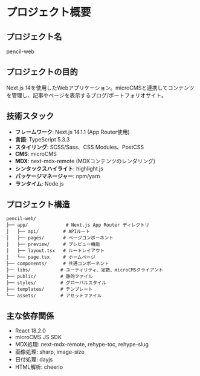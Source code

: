 # プロジェクト概要

## プロジェクト名
pencil-web

## プロジェクトの目的
Next.js 14を使用したWebアプリケーション。microCMSと連携してコンテンツを管理し、記事やページを表示するブログ/ポートフォリオサイト。

## 技術スタック
- **フレームワーク**: Next.js 14.1.1 (App Router使用)
- **言語**: TypeScript 5.3.3
- **スタイリング**: SCSS/Sass、CSS Modules、PostCSS
- **CMS**: microCMS
- **MDX**: next-mdx-remote (MDXコンテンツのレンダリング)
- **シンタックスハイライト**: highlight.js
- **パッケージマネージャー**: npm/yarn
- **ランタイム**: Node.js

## プロジェクト構造
```
pencil-web/
├── app/              # Next.js App Router ディレクトリ
│   ├── api/         # APIルート
│   ├── pages/       # ページコンポーネント
│   ├── preview/     # プレビュー機能
│   ├── layout.tsx   # ルートレイアウト
│   └── page.tsx     # ホームページ
├── components/      # 共通コンポーネント
├── libs/           # ユーティリティ、定数、microCMSクライアント
├── public/         # 静的ファイル
├── styles/         # グローバルスタイル
├── templates/      # テンプレート
└── assets/         # アセットファイル
```

## 主な依存関係
- React 18.2.0
- microCMS JS SDK
- MDX処理: next-mdx-remote, rehype-toc, rehype-slug
- 画像処理: sharp, image-size
- 日付処理: dayjs
- HTML解析: cheerio
